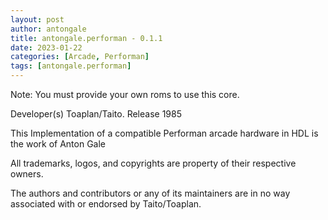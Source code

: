 ```yaml
---
layout: post
author: antongale
title: antongale.performan - 0.1.1
date: 2023-01-22
categories: [Arcade, Performan]
tags: [antongale.performan]
---
```

Note: You must provide your own roms to use this core.

Developer(s)
    Toaplan/Taito.
Release
    1985

This Implementation of a compatible Performan arcade hardware in HDL is the work of Anton Gale

All trademarks, logos, and copyrights are property of their respective owners.

The authors and contributors or any of its maintainers are in no way associated with or endorsed by Taito/Toaplan.

